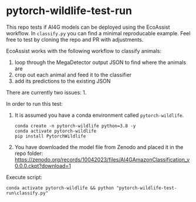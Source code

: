 # pytorch-wildlife-test-run

This repo tests if AI4G models can be deployed using the EcoAssist workflow. In `classify.py` you can find a minimal reproducable example. Feel free to test by cloning the repo and PR with adjustments.

EcoAssist works with the following workflow to classify animals:
1. loop through the MegaDetector output JSON to find where the animals are
2. crop out each animal and feed it to the classifier
3. add its predictions to the existing JSON

There are currently two issues:
1. 

In order to run this test:
1. It is assumed you have a conda environment called `pytorch-wildlife`.
    ```
    conda create -n pytorch-wildlife python=3.8 -y
    conda activate pytorch-wildlife
    pip install PytorchWildlife
    ```
2. You have downloaded the model file from Zenodo and placed it in the repo folder: https://zenodo.org/records/10042023/files/AI4GAmazonClassification_v0.0.0.ckpt?download=1

Execute script:
```
conda activate pytorch-wildlife && python "pytorch-wildlife-test-run\classify.py"
```
